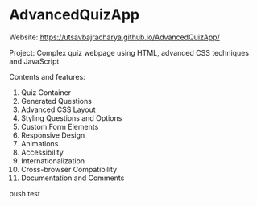 # AdvancedQuizApp

Website: https://utsavbajracharya.github.io/AdvancedQuizApp/

Project: Complex quiz webpage using HTML, advanced CSS techniques and JavaScript

Contents and features:
1) Quiz Container
2) Generated Questions
3) Advanced CSS Layout
4) Styling Questions and Options
5) Custom Form Elements
6) Responsive Design
7) Animations
8) Accessibility
9) Internationalization
10) Cross-browser Compatibility
11) Documentation and Comments

push test
